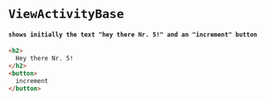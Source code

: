 # `ViewActivityBase`

#### `shows initially the text "hey there Nr. 5!" and an "increment" button`

```html
<h2>
  Hey there Nr. 5!
</h2>
<button>
  increment
</button>

```

